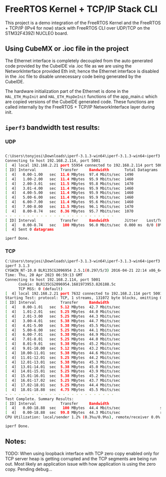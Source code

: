 # FreeRTOS Kernel + TCP/IP Stack CLI 

This project is a demo integration of the FreeRTOS Kernel and the FreeRTOS + TCP/IP (IPv4 for now) stack with FreeRTOS CLI over UDP/TCP on the STM32F439ZI NUCLEO board.

## Using CubeMX or .ioc file in the project

The Ethernet interface is completely decoupled from the auto generated code provided by the CubeIDE via .ioc file as we are using the NetworkInterface provided Eth init; hence the Ethernet interface is disabled in the .ioc file to disable unnecessary code being generated by the CubeIDE.

The hardware initialization part of the Ethernet is done in the `HAL_ETH_MspInit` and `HAL_ETH_MspDeInit` functions of the app_main.c which are copied versions of the CubeIDE generated code. These functions are called internally by the FreeRTOS + TCP/IP NetworkInterface layer during init.


## `iperf3` bandwidth test results:

### UDP

``` sh

C:\Users\tonyjosi\Downloads\iperf-3.1.3-win64\iperf-3.1.3-win64>iperf3.exe -c 192.168.2.114 --port 5001 --udp --bandwidth 0 --set-mss 1460 --bytes 100M
Connecting to host 192.168.2.114, port 5001
[  4] local 192.168.2.21 port 55954 connected to 192.168.2.114 port 5001
[ ID] Interval           Transfer     Bandwidth       Total Datagrams
[  4]   0.00-1.00   sec  11.6 MBytes  97.4 Mbits/sec  1490
[  4]   1.00-2.00   sec  11.4 MBytes  95.9 Mbits/sec  1460
[  4]   2.00-3.01   sec  11.5 MBytes  95.8 Mbits/sec  1470
[  4]   3.01-4.00   sec  11.4 MBytes  95.9 Mbits/sec  1460
[  4]   4.00-5.00   sec  11.4 MBytes  95.9 Mbits/sec  1460
[  4]   5.00-6.00   sec  11.4 MBytes  95.9 Mbits/sec  1460
[  4]   6.00-7.00   sec  11.4 MBytes  95.6 Mbits/sec  1460
[  4]   7.00-8.00   sec  11.5 MBytes  96.1 Mbits/sec  1470
[  4]   8.00-8.74   sec  8.36 MBytes  95.7 Mbits/sec  1070
- - - - - - - - - - - - - - - - - - - - - - - - -
[ ID] Interval           Transfer     Bandwidth       Jitter    Lost/Total Datagrams
[  4]   0.00-8.74   sec   100 MBytes  96.0 Mbits/sec  0.000 ms  0/0 (0%)
[  4] Sent 0 datagrams

iperf Done.

```

### TCP

``` sh
C:\Users\tonyjosi\Downloads\iperf-3.1.3-win64\iperf-3.1.3-win64>iperf3.exe -c 192.168.2.114 --port 5001 --bytes 100M -V
iperf 3.1.3
CYGWIN_NT-10.0 BLR135CG2096954 2.5.1(0.297/5/3) 2016-04-21 22:14 x86_64
Time: Thu, 20 Apr 2023 06:59:13 GMT
Connecting to host 192.168.2.114, port 5001
      Cookie: BLR135CG2096954.1681973953.826188.5c
      TCP MSS: 0 (default)
[  4] local 192.168.2.21 port 7632 connected to 192.168.2.114 port 5001
Starting Test: protocol: TCP, 1 streams, 131072 byte blocks, omitting 0 seconds, 104857600 bytes to send
[ ID] Interval           Transfer     Bandwidth
[  4]   0.00-1.01   sec  5.12 MBytes  42.7 Mbits/sec
[  4]   1.01-2.01   sec  5.25 MBytes  44.0 Mbits/sec
[  4]   2.01-3.00   sec  5.25 MBytes  44.3 Mbits/sec
[  4]   3.00-4.01   sec  5.38 MBytes  44.7 Mbits/sec
[  4]   4.01-5.00   sec  5.38 MBytes  45.5 Mbits/sec
[  4]   5.00-6.00   sec  5.25 MBytes  44.1 Mbits/sec
[  4]   6.00-7.01   sec  5.38 MBytes  44.9 Mbits/sec
[  4]   7.01-8.01   sec  5.25 MBytes  44.0 Mbits/sec
[  4]   8.01-9.01   sec  5.38 MBytes  45.2 Mbits/sec
[  4]   9.01-10.00  sec  5.12 MBytes  43.2 Mbits/sec
[  4]  10.00-11.01  sec  5.38 MBytes  44.6 Mbits/sec
[  4]  11.01-12.01  sec  5.25 MBytes  44.2 Mbits/sec
[  4]  12.01-13.01  sec  5.38 MBytes  45.3 Mbits/sec
[  4]  13.01-14.01  sec  5.38 MBytes  45.0 Mbits/sec
[  4]  14.01-15.01  sec  5.25 MBytes  43.9 Mbits/sec
[  4]  15.01-16.01  sec  5.38 MBytes  45.2 Mbits/sec
[  4]  16.01-17.02  sec  5.25 MBytes  43.7 Mbits/sec
[  4]  17.02-18.01  sec  5.25 MBytes  44.4 Mbits/sec
[  4]  18.01-18.88  sec  4.75 MBytes  45.5 Mbits/sec
- - - - - - - - - - - - - - - - - - - - - - - - -
Test Complete. Summary Results:
[ ID] Interval           Transfer     Bandwidth
[  4]   0.00-18.88  sec   100 MBytes  44.4 Mbits/sec                  sender
[  4]   0.00-18.88  sec  99.8 MBytes  44.3 Mbits/sec                  receiver
CPU Utilization: local/sender 1.2% (0.3%u/0.9%s), remote/receiver 0.0% (0.0%u/0.0%s)

iperf Done.
```

## Notes:

TODO: When using loopback interface with TCP zero copy enabled only for TCP server heap is getting corrupted and the TCP segments are being run out. Most likely an application issue with how application is using the zero copy. Pending debug...